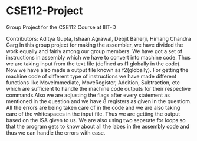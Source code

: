 # CSE112-Project
Group Project for the CSE112 Course at IIIT-D

Contributors:
Aditya Gupta,
Ishaan Agrawal,
Debjit Banerji,
Himang Chandra Garg
In this group project for making the assembler, we have divided the work equally and fairly among our group members.
We have got a set of instructions in assembly which we have to convert into machine code. Thus we are taking input from the text file (defined as f1 globally in the code). Now we have also made a output file known as f2(globally). For getting the machine code of different type of instructions we have made different functions like MoveImmediate, MoveRegister, Addition, Subtraction, etc which are sufficient to handle the machine code outputs for their respective commands.Also we are adjusting the flags after every statement as mentioned in the question and we have 8 registers as given in the questiom. All the errors are being taken care of in the code and we are also taking care of the whitespaces in the input file. Thus we are getting the output based on the ISA given to us. We are also using two seperate for loops so that the program gets to know about all the labes in the assembly code and thus we can handle the errors with ease. 
